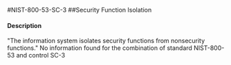 #NIST-800-53-SC-3
##Security Function Isolation
#### Description
"The information system isolates security functions from nonsecurity functions."
No information found for the combination of standard NIST-800-53 and control SC-3
